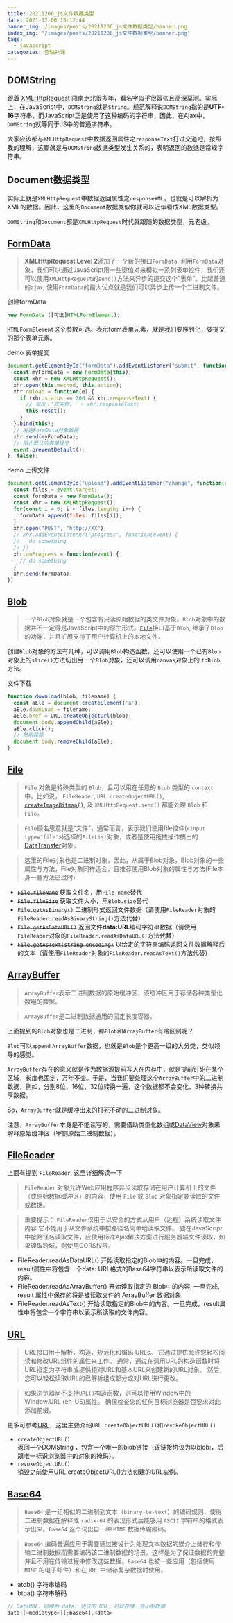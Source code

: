 ```yaml
---
title: 20211206_js文件数据类型
date: 2021-12-06 15:12:44
banner_img: /images/posts/20211206_js文件数据类型/banner.png
index_img: '/images/posts/20211206_js文件数据类型/banner.png'
tags: 
  - javascript
categories: 查缺补漏
---
```


## DOMString

跟着 [XMLHttpRequest](https://developer.mozilla.org/zh-CN/docs/Web/API/XMLHttpRequest) 闯南走北很多年，看名字似乎很嚣张且高深莫测。实际上，在JavaScript中，`DOMString`就是`String`。规范解释说`DOMString`指的是**UTF-16**字符串，而JavaScript正是使用了这种编码的字符串，因此，在Ajax中，`DOMString`就等同于JS中的普通字符串。

大家应该都与`XMLHttpRequest`中数据返回属性之`responseText`打过交道吧，按照我的理解，这厮就是与`DOMString`数据类型发生关系的，表明返回的数据是常规字符串。

## Document数据类型

实际上就是`XMLHttpRequest`中数据返回属性之`responseXML`，也就是可以解析为XML的数据。因此，这里的`Document`数据类似你就可以近似看成XML数据类型。

`DOMString`和`Document`都是`XMLHttpRequest`时代就跟随的数据类型，元老级。

## [FormData](https://developer.mozilla.org/zh-CN/docs/Web/API/FormData)

> **XMLHttpRequest Level 2**添加了一个新的接口`FormData`. 利用`FormData`对象，我们可以通过JavaScript用一些键值对来模拟一系列表单控件，我们还可以使用`XMLHttpRequest`的`send()`方法来异步的提交这个”表单”。比起普通的`ajax`, 使用`FormData`的最大优点就是我们可以异步上传一个二进制文件。

创建formData

``` js
new FormData ([可选]HTMLFormElement);
```

`HTMLFormElement`这个参数可选。表示form表单元素，就是我们要序列化，要提交的那个表单元素。

demo 表单提交

``` js
document.getElementById("formData").addEventListener("submit", function(event) {
  const myFormData = new FormData(this);
  const xhr = new XMLHttpRequest();
  xhr.open(this.method, this.action);
  xhr.onload = function(e) {
    if (xhr.status == 200 && xhr.responseText) {
      // 显示：'欢迎你，' + xhr.responseText;
      this.reset();
    }
  }.bind(this);
  // 发送FormData对象数据
  xhr.send(myFormData);
  // 阻止默认的表单提交
  event.preventDefault();
}, false);
```

demo 上传文件

``` js
document.getElementById("upload").addEventListener("change", function(event) {
  const files = event.target;
  const formData = new FormData();
  const xhr = new XMLHttpRequest();
  for(const i = 0; i < files.length; i++) {
    formData.append(files: files[i]);
  }
  xhr.open("POST", "http://XX");
  // xhr.addEventListener("progress", function(event) {
  //   do something
  // })
  xhr.onProgress = function(event) {
    // do something
  }
  xhr.send(formData);
})
```

## [Blob](https://developer.mozilla.org/zh-CN/docs/Web/API/Blob)

> 一个`Blob`对象就是一个包含有只读原始数据的类文件对象。`Blob`对象中的数据并不一定得是JavaScript中的原生形式。[`File`](https://developer.mozilla.org/zh-CN/docs/Web/API/File)接口基于`Blob`, 继承了`Blob`的功能，并且扩展支持了用户计算机上的本地文件。

创建`Blob`对象的方法有几种，可以调用`Blob`构造函数，还可以使用一个已有`Blob`对象上的`slice()`方法切出另一个`Blob`对象，还可以调用`canvas`对象上的 `toBlob` 方法。

文件下载

```js
function download(blob, filename) {
  const aEle = document.createElement('a');
  aEle.downLoad = filename;
  aEle.href = URL.createObjectUrl(blob);
  document.body.appendChild(aEle);
  aEle.click();
  // 然后移除
  document.body.removeChild(aEle);
}
```

## [File](https://developer.mozilla.org/zh-CN/docs/Web/API/File)

> `File` 对象是特殊类型的 `Blob`，且可以用在任意的 `Blob` 类型的 `context` 中。比如说， `FileReader`, `URL.createObjectURL()`, [`createImageBitmap()`](https://developer.mozilla.org/en-US/docs/Web/API/createImageBitmap), 及 `XMLHttpRequest.send()` 都能处理 `Blob` 和 `File`。

> `File`顾名思意就是“文件”，通常而言，表示我们使用file控件(`<input type="file">`)选择的`FileList`对象，或者是使用拖拽操作搞出的[DataTransfer](https://developer.mozilla.org/en-US/docs/Web/API/DataTransfer)对象。

> 这里的File对象也是二进制对象，因此，从属于Blob对象，Blob对象的一些属性与方法，File对象同样适合，且推荐使用Blob对象的属性与方法(File本身一些方法已过时)

- ~~`File.fileName`~~ 获取文件名，用`File.name`替代
- ~~`File.fileSize`~~ 获取文件大小，用`Blob.size`替代
- ~~`File.getAsBinary()`~~ 二进制形式返回文件数据（请使用`FileReader`对象的`FileReader.readAsBinaryString()`方法代替）  
- ~~`File.getAsDataURL()`~~ 返回文件**data:URL**编码字符串数据（请使用`FileReader`对象的`FileReader.readAsDataURL()`方法代替）
- ~~`File.getAsText(string encoding)`~~ 以给定的字符串编码返回文件数据解释后的文本（请使用`FileReader`对象的`FileReader.readAsText()`方法代替）

## [ArrayBuffer](https://developer.mozilla.org/zh-CN/docs/Web/JavaScript/Reference/Global_Objects/ArrayBuffer)

> `ArrayBuffer`表示二进制数据的原始缓冲区，该缓冲区用于存储各种类型化数组的数据。

> `ArrayBuffer`是二进制数据通用的固定长度容器。

上面提到的`Blob`对象也是二进制，那`Blob`和`ArrayBuffer`有啥区别呢？

`Blob`可以`append` `ArrayBuffer`数据，也就是`Blob`是个更高一级的大分类，类似领导的感觉。

`ArrayBuffer`存在的意义就是作为数据源提前写入在内存中，就是提前钉死在某个区域，长度也固定，万年不变。于是，当我们要处理这个`ArrayBuffer`中的二进制数据，例如，分别8位，16位，32位转换一遍，这个数据都不会变化，3种转换共享数据。

So，`ArrayBuffer`就是缓冲出来的打死不动的二进制对象。

注意，`ArrayBuffer`本身是不能读写的，需要借助类型化数组或[DataView](https://developer.mozilla.org/zh-CN/docs/Web/JavaScript/Reference/Global_Objects/DataView)对象来解释原始缓冲区（宰割原始二进制数据）。

## [FileReader](https://developer.mozilla.org/zh-CN/docs/Web/API/FileReader)

上面有提到 `FileReader`, 这里详细解读一下

> `FileReader` 对象允许Web应用程序异步读取存储在用户计算机上的文件（或原始数据缓冲区）的内容，使用 `File` 或 `Blob` 对象指定要读取的文件或数据。

> 重要提示： `FileReader`仅用于以安全的方式从用户（远程）系统读取文件内容 它不能用于从文件系统中按路径名简单地读取文件。 要在JavaScript中按路径名读取文件，应使用标准Ajax解决方案进行服务器端文件读取，如果读取跨域，则使用CORS权限。

- FileReader.readAsDataURL() 开始读取指定的Blob中的内容。一旦完成，result属性中将包含一个data: URL格式的Base64字符串以表示所读取文件的内容。
- FileReader.readAsArrayBuffer() 开始读取指定的 Blob中的内容, 一旦完成, result 属性中保存的将是被读取文件的 ArrayBuffer 数据对象.
- FileReader.readAsText() 开始读取指定的Blob中的内容。一旦完成，result属性中将包含一个字符串以表示所读取的文件内容。

## [URL](https://developer.mozilla.org/zh-CN/docs/Web/API/URL)

> URL接口用于解析，构造，规范化和编码 URLs。 它通过提供允许您轻松阅读和修改URL组件的属性来工作。 通常，通过在调用URL的构造函数时将URL指定为字符串或提供相对URL和基本URL来创建新的URL对象。 然后，您可以轻松读取URL的已解析组成部分或对URL进行更改。

> 如果浏览器尚不支持`URL()`构造函数，则可以使用Window中的Window.URL (en-US)属性。 确保检查您的任何目标浏览器是否要求对此添加前缀。

更多可参考[URL](https://developer.mozilla.org/zh-CN/docs/Web/API/URL)，这里主要介绍`URL.createObjectURL()`和`revokeObjectURL()`

- `createObjectURL()`  
  返回一个DOMString ，包含一个唯一的blob链接（该链接协议为以blob:，后跟唯一标识浏览器中的对象的掩码）。
- `revokeObjectURL()`  
  销毁之前使用URL.createObjectURL()方法创建的URL实例。

## [Base64](https://developer.mozilla.org/zh-CN/docs/Glossary/Base64)

> `Base64` 是一组相似的二进制到文本（`binary-to-text`）的编码规则，使得二进制数据在解释成 `radix-64` 的表现形式后能够用 `ASCII` 字符串的格式表示出来。`Base64` 这个词出自一种 `MIME` 数据传输编码。

> `Base64` 编码普遍应用于需要通过被设计为处理文本数据的媒介上储存和传输二进制数据而需要编码该二进制数据的场景。这样是为了保证数据的完整并且不用在传输过程中修改这些数据。`Base64` 也被一些应用（包括使用 `MIME` 的电子邮件）和在 `XML` 中储存复杂数据时使用。

- atob() 字符串编码
- btoa() 字符串解码

``` js
// DataURL，前缀为 data: 协议的 URL，可以存储一些小型数据
data:[<mediatype>][;base64],<data>
```
